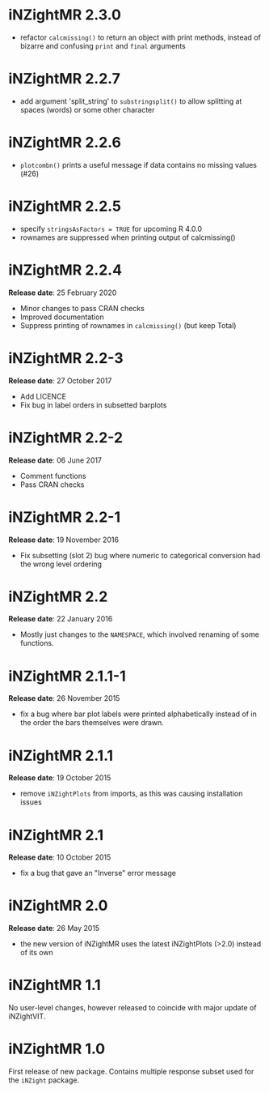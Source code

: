 # iNZightMR 2.3.0

- refactor `calcmissing()` to return an object with print methods, instead of bizarre and confusing `print` and `final` arguments

# iNZightMR 2.2.7

- add argument 'split_string' to `substringsplit()` to allow splitting at spaces (words) or some other character

# iNZightMR 2.2.6

- `plotcombn()` prints a useful message if data contains no missing values (#26)

# iNZightMR 2.2.5

- specify `stringsAsFactors = TRUE` for upcoming R 4.0.0
- rownames are suppressed when printing output of calcmissing()

# iNZightMR 2.2.4

**Release date**: 25 February 2020

- Minor changes to pass CRAN checks
- Improved documentation
- Suppress printing of rownames in `calcmissing()` (but keep Total)

# iNZightMR 2.2-3

**Release date**: 27 October 2017

- Add LICENCE
- Fix bug in label orders in subsetted barplots

# iNZightMR 2.2-2

**Release date**: 06 June 2017

- Comment functions
- Pass CRAN checks

# iNZightMR 2.2-1

**Release date**: 19 November 2016

- Fix subsetting (slot 2) bug where numeric to categorical conversion had the wrong level ordering

# iNZightMR 2.2

**Release date**: 22 January 2016

- Mostly just changes to the `NAMESPACE`, which involved renaming of some functions.

# iNZightMR 2.1.1-1

**Release date**: 26 November 2015

- fix a bug where bar plot labels were printed alphabetically instead
  of in the order the bars themselves were drawn.

# iNZightMR 2.1.1

**Release date**: 19 October 2015

- remove `iNZightPlots` from imports, as this was causing installation issues

# iNZightMR 2.1

**Release date**: 10 October 2015

- fix a bug that gave an "Inverse" error message

# iNZightMR 2.0

**Release date**: 26 May 2015

- the new version of iNZightMR uses the latest iNZightPlots (>2.0) instead of its own

# iNZightMR 1.1

No user-level changes, however released to coincide with major update of iNZightVIT.

# iNZightMR 1.0

First release of new package.
Contains multiple response subset used for the `iNZight` package.
